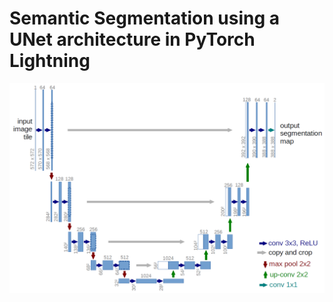 # Semantic Segmentation using a UNet architecture in PyTorch Lightning

![](u-net-architecture.png)
